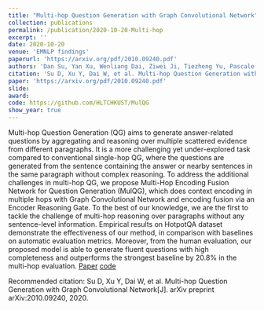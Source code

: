 ```yaml
---
title: "Multi-hop Question Generation with Graph Convolutional Network"
collection: publications
permalink: /publication/2020-10-20-Multi-hop
excerpt: ''
date: 2020-10-20
venue: 'EMNLP findings'
paperurl: 'https://arxiv.org/pdf/2010.09240.pdf'
authors: 'Dan Su, Yan Xu, Wenliang Dai, Ziwei Ji, Tiezheng Yu, Pascale Fung'
citation: 'Su D, Xu Y, Dai W, et al. Multi-hop Question Generation with Graph Convolutional Network[J]. arXiv preprint arXiv:2010.09240, 2020.'
paper: 'https://arxiv.org/pdf/2010.09240.pdf'
slide:
award:
code: https://github.com/HLTCHKUST/MulQG
show_year: true
---
```

Multi-hop Question Generation (QG) aims to generate answer-related questions by aggregating and reasoning over multiple scattered evidence from different paragraphs. It is a more challenging yet under-explored task compared to conventional single-hop QG, where the questions are generated from the sentence containing the answer or nearby sentences in the same paragraph without complex reasoning. To address the additional challenges in multi-hop QG, we propose Multi-Hop Encoding Fusion Network for Question Generation (MulQG), which does context encoding in multiple hops with Graph Convolutional Network and encoding fusion via an Encoder Reasoning Gate. To the best of our knowledge, we are the first to tackle the challenge of multi-hop reasoning over paragraphs without any sentence-level information. Empirical results on HotpotQA dataset demonstrate the effectiveness of our method, in comparison with baselines on automatic evaluation metrics. Moreover, from the human evaluation, our proposed model is able to generate fluent questions with high completeness and outperforms the strongest baseline by 20.8% in the multi-hop evaluation.
[Paper](https://arxiv.org/pdf/2010.09240.pdf)
[code](https://github.com/HLTCHKUST/MulQG)

Recommended citation: Su D, Xu Y, Dai W, et al. Multi-hop Question Generation with Graph Convolutional Network[J]. arXiv preprint arXiv:2010.09240, 2020.